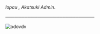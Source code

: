 *lopau , Akatsuki Admin*.

 ────────────────────────────

![odovdv](https://user-images.githubusercontent.com/91633392/137632761-0ada8d66-2f07-42c1-b226-3f255b7e8cc3.gif)



